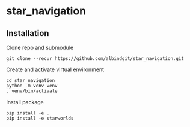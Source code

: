 # star_navigation

## Installation
Clone repo and submodule
```
git clone --recur https://github.com/albindgit/star_navigation.git
```
Create and activate virtual environment
```
cd star_navigation
python -m venv venv
. venv/bin/activate
```
Install package
```
pip install -e .
pip install -e starworlds
```
